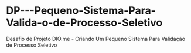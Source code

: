 # DP---Pequeno-Sistema-Para-Valida-o-de-Processo-Seletivo
Desafio de Projeto DIO.me - Criando Um Pequeno Sistema Para Validação de Processo Seletivo

